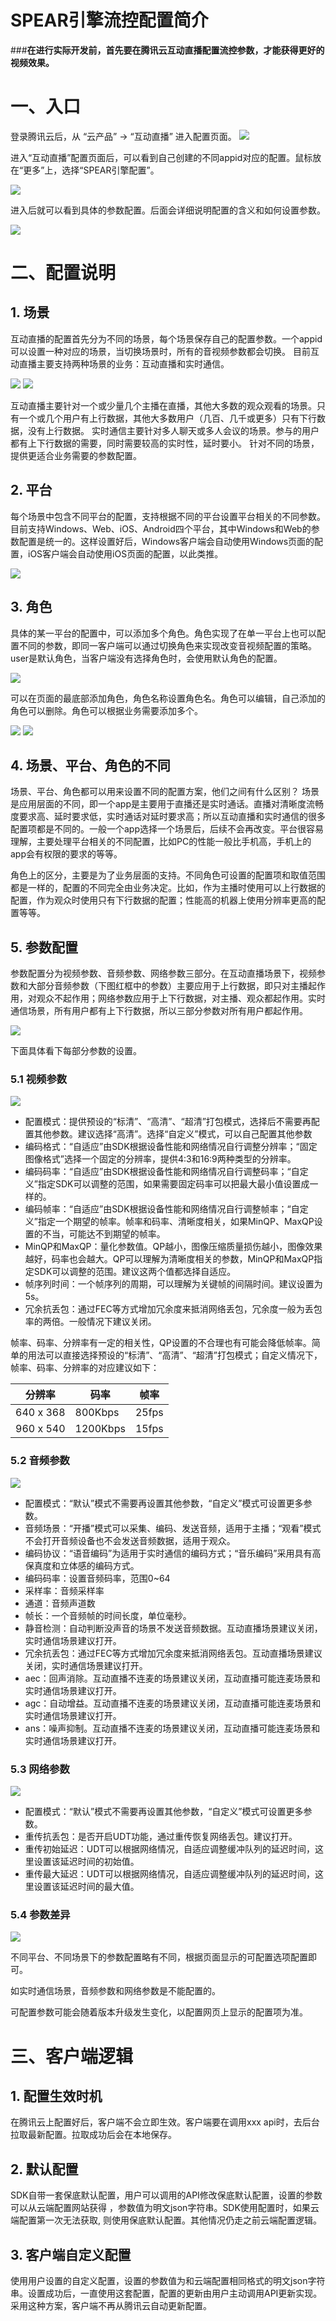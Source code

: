 # SPEAR引擎流控配置简介
###**在进行实际开发前，首先要在腾讯云互动直播配置流控参数，才能获得更好的视频效果。**# 一、入口登录腾讯云后，从 “云产品” -> “互动直播” 进入配置页面。![](SPEARConfig_pics/image001.png)进入“互动直播”配置页面后，可以看到自己创建的不同appid对应的配置。鼠标放在“更多”上，选择“SPEAR引擎配置”。![](SPEARConfig_pics/image002.png)进入后就可以看到具体的参数配置。后面会详细说明配置的含义和如何设置参数。![](SPEARConfig_pics/image004.png)# 二、配置说明## 1. 场景互动直播的配置首先分为不同的场景，每个场景保存自己的配置参数。一个appid可以设置一种对应的场景，当切换场景时，所有的音视频参数都会切换。目前互动直播主要支持两种场景的业务：互动直播和实时通信。![](SPEARConfig_pics/image006.png)![](SPEARConfig_pics/image007.png)互动直播主要针对一个或少量几个主播在直播，其他大多数的观众观看的场景。只有一个或几个用户有上行数据，其他大多数用户（几百、几千或更多）只有下行数据，没有上行数据。实时通信主要针对多人聊天或多人会议的场景。参与的用户都有上下行数据的需要，同时需要较高的实时性，延时要小。针对不同的场景，提供更适合业务需要的参数配置。## 2. 平台每个场景中包含不同平台的配置，支持根据不同的平台设置平台相关的不同参数。目前支持Windows、Web、iOS、Android四个平台，其中Windows和Web的参数配置是统一的。这样设置好后，Windows客户端会自动使用Windows页面的配置，iOS客户端会自动使用iOS页面的配置，以此类推。![](SPEARConfig_pics/image008.png)## 3. 角色具体的某一平台的配置中，可以添加多个角色。角色实现了在单一平台上也可以配置不同的参数，即同一客户端可以通过切换角色来实现改变音视频配置的策略。user是默认角色，当客户端没有选择角色时，会使用默认角色的配置。![](SPEARConfig_pics/image010.png)可以在页面的最底部添加角色，角色名称设置角色名。角色可以编辑，自己添加的角色可以删除。角色可以根据业务需要添加多个。

![](SPEARConfig_pics/image012.png)
![](SPEARConfig_pics/image014.png)## 4. 场景、平台、角色的不同场景、平台、角色都可以用来设置不同的配置方案，他们之间有什么区别？场景是应用层面的不同，即一个app是主要用于直播还是实时通话。直播对清晰度流畅度要求高、延时要求低，实时通话对延时要求高；所以互动直播和实时通信的很多配置项都是不同的。一般一个app选择一个场景后，后续不会再改变。平台很容易理解，主要处理平台相关的不同配置，比如PC的性能一般比手机高，手机上的app会有权限的要求的等等。
角色上的区分，主要是为了业务层面的支持。不同角色可设置的配置项和取值范围都是一样的，配置的不同完全由业务决定。比如，作为主播时使用可以上行数据的配置，作为观众时使用只有下行数据的配置；性能高的机器上使用分辨率更高的配置等等。
## 5. 参数配置参数配置分为视频参数、音频参数、网络参数三部分。在互动直播场景下，视频参数和大部分音频参数（下图红框中的参数）主要应用于上行数据，即只对主播起作用，对观众不起作用；网络参数应用于上下行数据，对主播、观众都起作用。实时通信场景，所有用户都有上下行数据，所以三部分参数对所有用户都起作用。![](SPEARConfig_pics/image016.png)下面具体看下每部分参数的设置。### 5.1 视频参数![](SPEARConfig_pics/image018.png)* 配置模式：提供预设的“标清”、“高清”、“超清”打包模式，选择后不需要再配置其他参数。建议选择“高清”。选择“自定义”模式，可以自己配置其他参数* 编码格式：“自适应”由SDK根据设备性能和网络情况自行调整分辨率；“固定图像格式”选择一个固定的分辨率，提供4:3和16:9两种类型的分辨率。* 编码码率：“自适应”由SDK根据设备性能和网络情况自行调整码率；“自定义”指定SDK可以调整的范围，如果需要固定码率可以把最大最小值设置成一样的。* 编码帧率：“自适应”由SDK根据设备性能和网络情况自行调整帧率；“自定义”指定一个期望的帧率。帧率和码率、清晰度相关，如果MinQP、MaxQP设置的不当，可能达不到期望的帧率。* MinQP和MaxQP：量化参数值。QP越小，图像压缩质量损伤越小，图像效果越好，码率也会越大。QP可以理解为清晰度相关的参数，MinQP和MaxQP指定SDK可以调整的范围。建议这两个值都选择自适应。* 帧序列时间：一个帧序列的周期，可以理解为关键帧的间隔时间。建议设置为5s。* 冗余抗丢包：通过FEC等方式增加冗余度来抵消网络丢包，冗余度一般为丢包率的两倍。一般情况下建议关闭。帧率、码率、分辨率有一定的相关性，QP设置的不合理也有可能会降低帧率。简单的用法可以直接选择预设的“标清”、“高清”、“超清”打包模式；自定义情况下，帧率、码率、分辨率的对应建议如下：分辨率	| 码率	| 帧率
----	|----	|----
640 x 368 | 800Kbps | 25fps960 x 540 | 1200Kbps | 15fps### 5.2 音频参数![](SPEARConfig_pics/image020.png)* 配置模式：“默认”模式不需要再设置其他参数，“自定义”模式可设置更多参数。* 音频场景：“开播”模式可以采集、编码、发送音频，适用于主播；“观看”模式不会打开音频设备也不会发送音频数据，适用于观众。* 编码协议：“语音编码”为适用于实时通信的编码方式；“音乐编码”采用具有高保真度和立体感的编码方式。* 编码码率：设置音频码率，范围0~64* 采样率：音频采样率* 通道：音频声道数* 帧长：一个音频帧的时间长度，单位毫秒。* 静音检测：自动判断没声音的场景不发送音频数据。互动直播场景建议关闭，实时通信场景建议打开。* 冗余抗丢包：通过FEC等方式增加冗余度来抵消网络丢包。互动直播场景建议关闭，实时通信场景建议打开。* aec：回声消除。互动直播不连麦的场景建议关闭，互动直播可能连麦场景和实时通信场景建议打开。* agc：自动增益。互动直播不连麦的场景建议关闭，互动直播可能连麦场景和实时通信场景建议打开。* ans：噪声抑制。互动直播不连麦的场景建议关闭，互动直播可能连麦场景和实时通信场景建议打开。### 5.3 网络参数![](SPEARConfig_pics/image022.png)* 配置模式：“默认”模式不需要再设置其他参数，“自定义”模式可设置更多参数。* 重传抗丢包：是否开启UDT功能，通过重传恢复网络丢包。建议打开。* 重传初始延迟：UDT可以根据网络情况，自适应调整缓冲队列的延迟时间，这里设置该延迟时间的初始值。* 重传最大延迟：UDT可以根据网络情况，自适应调整缓冲队列的延迟时间，这里设置该延迟时间的最大值。### 5.4 参数差异

![](SPEARConfig_pics/image024.png)
不同平台、不同场景下的参数配置略有不同，根据页面显示的可配置选项配置即可。如实时通信场景，音频参数和网络参数是不能配置的。可配置参数可能会随着版本升级发生变化，以配置网页上显示的配置项为准。# 三、客户端逻辑## 1. 配置生效时机在腾讯云上配置好后，客户端不会立即生效。客户端要在调用xxx api时，去后台拉取最新配置。拉取成功后会在本地保存。## 2. 默认配置SDK自带一套保底默认配置，用户可以调用的API修改保底默认配置，设置的参数可以从云端配置网站获得 ，参数值为明文json字符串。SDK使用配置时，如果云端配置第一次无法获取, 则使用保底默认配置。其他情况仍走之前云端配置逻辑。## 3. 客户端自定义配置使用用户设置的自定义配置，设置的参数值为和云端配置相同格式的明文json字符串。设置成功后，一直使用这套配置，配置的更新由用户主动调用API更新实现。采用这种方案，客户端不再从腾讯云自动更新配置。